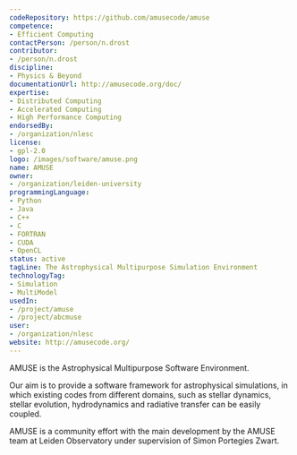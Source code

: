 ```yaml
---
codeRepository: https://github.com/amusecode/amuse
competence:
- Efficient Computing
contactPerson: /person/n.drost
contributor:
- /person/n.drost
discipline:
- Physics & Beyond
documentationUrl: http://amusecode.org/doc/
expertise:
- Distributed Computing
- Accelerated Computing
- High Performance Computing
endorsedBy:
- /organization/nlesc
license:
- gpl-2.0
logo: /images/software/amuse.png
name: AMUSE
owner:
- /organization/leiden-university
programmingLanguage:
- Python
- Java
- C++
- C
- FORTRAN
- CUDA
- OpenCL
status: active
tagLine: The Astrophysical Multipurpose Simulation Environment
technologyTag:
- Simulation
- MultiModel
usedIn:
- /project/amuse
- /project/abcmuse
user:
- /organization/nlesc
website: http://amusecode.org/
---
```

AMUSE is the Astrophysical Multipurpose Software Environment.

Our aim is to provide a software framework for astrophysical simulations, in which existing codes from different domains, such as stellar dynamics, stellar evolution, hydrodynamics and radiative transfer can be easily coupled.

AMUSE is a community effort with the main development by the AMUSE team at Leiden Observatory under supervision of Simon Portegies Zwart.
